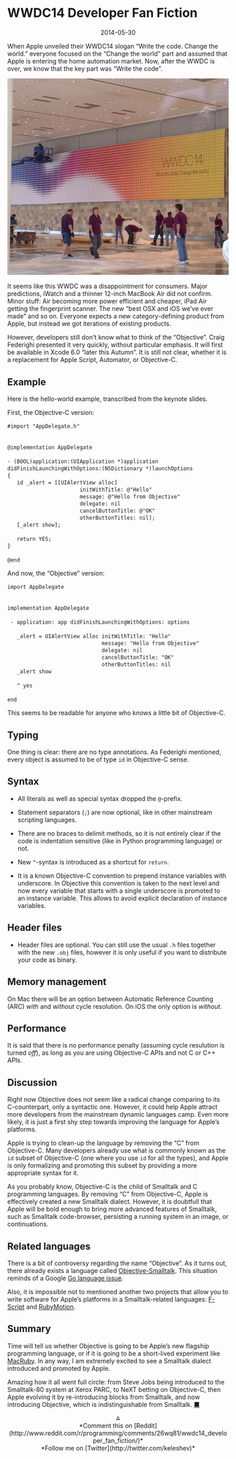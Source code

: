 WWDC14 Developer Fan Fiction
============================

<center>2014-05-30</center>

When Apple unveiled their WWDC14 slogan
“Write the code. Change the world.”
everyone focused on the “Change the world” part and
assumed that Apple is entering the home
automation market. Now, after the WWDC is over,
we know that the key part was “Write the code”.

<center><img src="/wwdc14.jpg"></center>

It seems like this WWDC was a disappointment for consumers.
Major predictions, iWatch and a thinner 12-inch
MacBook Air did not confirm.
Minor stuff:
Air becoming more power efficient and cheaper, iPad Air
getting the fingerprint scanner. The new “best OSX and
iOS we’ve ever made” and so on.
Everyone expects a new category-defining product
from Apple, but instead we got iterations of
existing products.

However, developers still don't know what to think
of the “Objective”. Craig Federighi presented it
very quickly, without particular emphasis.
It will first be available in
Xcode 6.0 “later this Autumn”. It is still not clear,
whether it is a replacement for Apple Script, Automator,
or Objective-C.

Example
-------

Here is the hello-world example, transcribed from the
keynote slides.

First, the Objective-C version:

    #import "AppDelegate.h"


    @implementation AppDelegate

    - (BOOL)application:(UIApplication *)application
    didFinishLaunchingWithOptions:(NSDictionary *)launchOptions
    {
       id _alert = [[UIAlertView alloc]
                           initWithTitle: @"Hello"
                           message: @"Hello from Objective"
                           delegate: nil
                           cancelButtonTitle: @"OK"
                           otherButtonTitles: nil];
       [_alert show];

       return YES;
    }

    @end

And now, the “Objective” version:

    import AppDelegate


    implementation AppDelegate

     - application: app didFinishLaunchingWithOptions: options

       _alert = UIAlertView alloc initWithTitle: "Hello"
                                  message: "Hello from Objective"
                                  delegate: nil
                                  cancelButtonTitle: "OK"
                                  otherButtonTitles: nil
       _alert show

       ^ yes

    end

This seems to be readable for anyone who knows a little
bit of Objective-C.

Typing
------

One thing is clear: there are no type annotations.  As
Federighi mentioned, every object is assumed to be of
type `id` in Objective-C sense.

Syntax
------

- All literals as well as special syntax dropped the
  `@`-prefix.

- Statement separators (`;`) are now optional, like in
  other mainstream scripting languages.

- There are no braces to delimit methods, so it is not
  entirely clear if the code is indentation sensitive (like
  in Python programming language) or not.

- New `^`-syntax is introduced as a shortcut for `return`.

- It is a known Objective-C convention to prepend instance
  variables with underscore. In Objective this convention
  is taken to the next level and now every variable
  that starts with a single underscore is promoted to an
  instance variable. This allows to avoid explicit
  declaration of instance variables.

Header files
------------

- Header files are optional. You can still use the usual
  `.h` files together with the new `.obj` files, however
  it is only useful if you want to distribute your code as
  binary.

Memory management
-----------------

On Mac there will be an option between Automatic Reference
Counting (ARC) *with* and *without* cycle resolution. On iOS
the only option is *without*.

Performance
-----------

It is said that there is no performance penalty (assuming
cycle resulution is turned *off*), as long as you are using
Objective-C APIs and not C or C++ APIs.

Discussion
----------

Right now Objective does not seem like a radical change
comparing to its C-counterpart, only a syntactic one.
However, it could help Apple attract more developers
from the mainstream dynamic languages camp. Even more likely, it
is just a first shy step towards improving the language
for Apple’s platforms.

Apple is trying to clean-up the language
by removing the “C” from Objective-C. Many developers
already use what is commonly known as the `id`
subset of Objective-C (one where you use `id` for
all the types), and Apple is only formalizing and
promoting this subset by providing a more appropriate
syntax for it.

As you probably know, Objective-C is the child of
Smalltalk and C programming languages. By removing
“C” from Objective-C, Apple is effectively created
a new Smalltalk dialect.  However, it is
doubtfull that Apple will be bold enough to bring
more advanced features of Smalltalk, such as
Smalltalk code-browser, persisting a running system
in an image, or continuations.

Related languages
-----------------

There is a bit of controversy regarding the name
“Objective”. As it turns out, there already exists
a language called [Objective-Smalltalk](http://objective.st/).
This situation reminds of a Google [Go language issue](https://code.google.com/p/go/issues/detail?id=9).

Also, it is impossible not to mentioned another
two projects that allow you to write software for
Apple’s platforms in a Smalltalk-related languages:
[F-Script](http://www.fscript.org/) and
[RubyMotion](http://www.rubymotion.com/).

Summary
-------

Time will tell us whether Objective is going to be Apple’s new
flagship programming language, or if it is going to be
a short-lived experiment like [MacRuby](http://www.macruby.org/).
In any way, I am extremely excited to see a Smalltalk
dialect introduced and promoted by Apple.

Amazing how it all went full circle: from Steve Jobs
being introduced to the Smalltalk-80 system at Xerox PARC,
to NeXT betting on Objective-C, then Apple evolving
it by re-introducing blocks from Smalltalk, and
now introducing Objective, which is
indistinguishable from Smalltalk. [&#9632;](/ "Home")

<center>&#8258;</center>

<center markdown="1">
*Comment this on [Reddit](http://www.reddit.com/r/programming/comments/26wq81/wwdc14_developer_fan_fiction/)*
<br/>
*Follow me on [Twitter](http://twitter.com/keleshev)*
</center>
